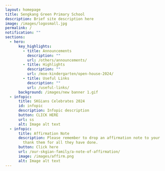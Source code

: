 ```yaml
---
layout: homepage
title: Sengkang Green Primary School
description: Brief site description here
image: /images/logosmall.jpg
permalink: /
notification: ""
sections:
  - hero:
      key_highlights:
        - title: Announcements
          description: ""
          url: /others/announcements/
        - title: Highlights
          description: ""
          url: /moe-kindergarten/open-house-2024/
        - title: Useful Links
          description: ""
          url: /useful-links/
      background: /images/new banner 1.gif
  - infopic:
      title: SKGians Celebrates 2024
      id: infopic
      description: Infopic description
      button: CLICK HERE
      url: ss
      alt: Image alt text
  - infopic:
      title: Affirmation Note
      description: Please remember to drop an affirmation note to your teachers to
        thank them for all they have done.
      button: Click here
      url: /our-skgian-family/a-note-of-affirmation/
      image: /images/affirm.png
      alt: Image alt text
---
```

